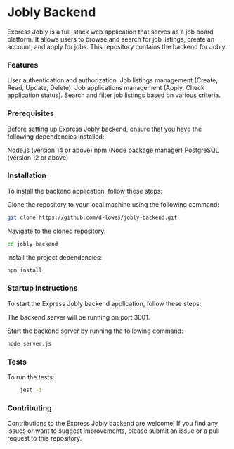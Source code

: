 # Jobly Backend

Express Jobly is a full-stack web application that serves as a job board platform. It allows users to browse and search for job listings, create an account, and apply for jobs. This repository contains the backend for Jobly.

### Features
User authentication and authorization.
Job listings management (Create, Read, Update, Delete).
Job applications management (Apply, Check application status).
Search and filter job listings based on various criteria.

### Prerequisites
Before setting up Express Jobly backend, ensure that you have the following dependencies installed:

Node.js (version 14 or above)
npm (Node package manager)
PostgreSQL (version 12 or above)


### Installation
To install the backend application, follow these steps:

Clone the repository to your local machine using the following command:
```bash
git clone https://github.com/d-lowes/jobly-backend.git
```

Navigate to the cloned repository:
```bash
cd jobly-backend
```

Install the project dependencies:
```bash
npm install
```

### Startup Instructions
To start the Express Jobly backend application, follow these steps:

The backend server will be running on port 3001.

Start the backend server by running the following command:
```bash
node server.js
```

### Tests
To run the tests:
```bash
    jest -i
```

### Contributing
Contributions to the Express Jobly backend are welcome! If you find any issues or want to suggest improvements, please submit an issue or a pull request to this repository.
